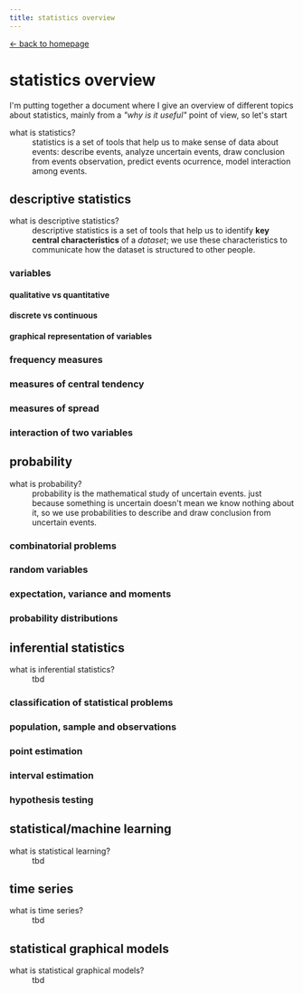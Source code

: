 ```yaml
---
title: statistics overview
---
```


[<- back to homepage](index.md)

# statistics overview
I'm putting together a document where I give an overview of different topics about statistics,
mainly from a _"why is it useful"_ point of view, so let's start

<dl>
    <dt>what is statistics?</dt>
    <dd>statistics is a set of tools that help us to make sense of data about events: describe
        events, analyze uncertain events, draw conclusion from events observation, predict events
        ocurrence, model interaction among events.
    </dd>
</dl>

## descriptive statistics
<dl>
    <dt>what is descriptive statistics?</dt>
    <dd>descriptive statistics is a set of tools that help us to identify <b>key central
        characteristics</b> of a <i>dataset</i>; we use these characteristics to communicate how
        the dataset is structured to other people.
    </dd>
</dl>

### variables
#### qualitative vs quantitative
#### discrete vs continuous
#### graphical representation of variables
### frequency measures
### measures of central tendency 
### measures of spread
### interaction of two variables

## probability
<dl>
    <dt>what is probability?</dt>
    <dd>probability is the mathematical study of uncertain events. just because something is
        uncertain doesn't mean we know nothing about it, so we use probabilities to describe and
        draw conclusion from uncertain events.
    </dd>
</dl>

### combinatorial problems
### random variables
### expectation, variance and moments
### probability distributions

## inferential statistics
<dl>
    <dt>what is inferential statistics?</dt>
    <dd>tbd</dd>
</dl>

### classification of statistical problems
### population, sample and observations
### point estimation
### interval estimation
### hypothesis testing

## statistical/machine learning
<dl>
    <dt>what is statistical learning?</dt>
    <dd>tbd</dd>
</dl>

## time series
<dl>
    <dt>what is time series?</dt>
    <dd>tbd</dd>
</dl>

## statistical graphical models
<dl>
    <dt>what is statistical graphical models?</dt>
    <dd>tbd</dd>
</dl>
